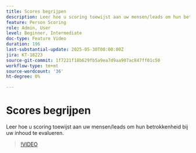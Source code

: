 ```yaml
---
title: Scores begrijpen
description: Leer hoe u scoring toewijst aan uw mensen/leads om hun betrokkenheid bij uw inhoud te evalueren.
feature: Person Scoring
role: Admin, User
level: Beginner, Intermediate
doc-type: Feature Video
duration: 196
last-substantial-update: 2025-05-30T00:00:00Z
jira: KT-18223
source-git-commit: 1f7221f18b629fb5a9ea7d9aa907ac847ff01c50
workflow-type: tm+mt
source-wordcount: '36'
ht-degree: 0%

---
```



# Scores begrijpen

Leer hoe u scoring toewijst aan uw mensen/leads om hun betrokkenheid bij uw inhoud te evalueren.

>[!VIDEO](https://video.tv.adobe.com/v/3463242/?learn=on&enablevpops&captions=dut)
